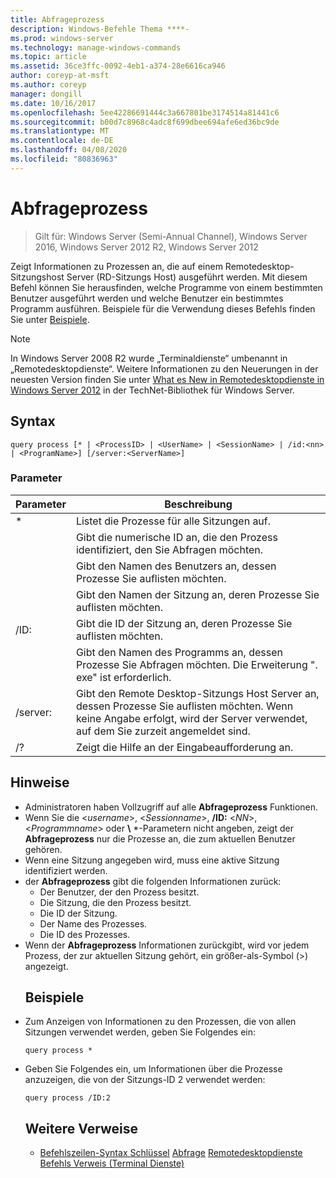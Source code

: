 ```yaml
---
title: Abfrageprozess
description: Windows-Befehle Thema ****-
ms.prod: windows-server
ms.technology: manage-windows-commands
ms.topic: article
ms.assetid: 36ce3ffc-0092-4eb1-a374-28e6616ca946
author: coreyp-at-msft
ms.author: coreyp
manager: dongill
ms.date: 10/16/2017
ms.openlocfilehash: 5ee42286691444c3a667801be3174514a81441c6
ms.sourcegitcommit: b00d7c8968c4adc8f699dbee694afe6ed36bc9de
ms.translationtype: MT
ms.contentlocale: de-DE
ms.lasthandoff: 04/08/2020
ms.locfileid: "80836963"
---
```

# <a name="query-process"></a>Abfrageprozess

>Gilt für: Windows Server (Semi-Annual Channel), Windows Server 2016, Windows Server 2012 R2, Windows Server 2012

Zeigt Informationen zu Prozessen an, die auf einem Remotedesktop-Sitzungshost Server (RD-Sitzungs Host) ausgeführt werden.
Mit diesem Befehl können Sie herausfinden, welche Programme von einem bestimmten Benutzer ausgeführt werden und welche Benutzer ein bestimmtes Programm ausführen.
Beispiele für die Verwendung dieses Befehls finden Sie unter [Beispiele](#BKMK_examples).
> [!NOTE]
> In Windows Server 2008 R2 wurde „Terminaldienste“ umbenannt in „Remotedesktopdienste“. Weitere Informationen zu den Neuerungen in der neuesten Version finden Sie unter [What es New in Remotedesktopdienste in Windows Server 2012](https://technet.microsoft.com/library/hh831527) in der TechNet-Bibliothek für Windows Server.
> ## <a name="syntax"></a>Syntax
> ```
> query process [* | <ProcessID> | <UserName> | <SessionName> | /id:<nn> | <ProgramName>] [/server:<ServerName>]
> ```
> ### <a name="parameters"></a>Parameter
> 
> |      Parameter       |                                                                 Beschreibung                                                                  |
> |----------------------|----------------------------------------------------------------------------------------------------------------------------------------------|
> |          \*          |                                                    Listet die Prozesse für alle Sitzungen auf.                                                     |
> |     <ProcessID>      |                                   Gibt die numerische ID an, die den Prozess identifiziert, den Sie Abfragen möchten.                                   |
> |      <UserName>      |                                       Gibt den Namen des Benutzers an, dessen Prozesse Sie auflisten möchten.                                       |
> |    <SessionName>     |                                     Gibt den Namen der Sitzung an, deren Prozesse Sie auflisten möchten.                                      |
> |       /ID:<nn>       |                                      Gibt die ID der Sitzung an, deren Prozesse Sie auflisten möchten.                                       |
> |    <ProgramName>     |                     Gibt den Namen des Programms an, dessen Prozesse Sie Abfragen möchten. Die Erweiterung ". exe" ist erforderlich.                     |
> | /server:<ServerName> | Gibt den Remote Desktop-Sitzungs Host Server an, dessen Prozesse Sie auflisten möchten. Wenn keine Angabe erfolgt, wird der Server verwendet, auf dem Sie zurzeit angemeldet sind. |
> |          /?          |                                                     Zeigt die Hilfe an der Eingabeaufforderung an.                                                     |
> 
> ## <a name="remarks"></a>Hinweise
> - Administratoren haben Vollzugriff auf alle **Abfrageprozess** Funktionen.
> - Wenn Sie die <*username*>, <*Sessionname*>, **/ID:** <*NN*>, <*Programmname*> oder **\\** *-Parametern nicht angeben, zeigt der **Abfrageprozess** nur die Prozesse an, die zum aktuellen Benutzer gehören.
> - Wenn eine Sitzung angegeben wird, muss eine aktive Sitzung identifiziert werden.
> - der **Abfrageprozess** gibt die folgenden Informationen zurück:
>   -   Der Benutzer, der den Prozess besitzt.
>   -   Die Sitzung, die den Prozess besitzt.
>   -   Die ID der Sitzung.
>   -   Der Name des Prozesses.
>   -   Die ID des Prozesses.
> - Wenn der **Abfrageprozess** Informationen zurückgibt, wird vor jedem Prozess, der zur aktuellen Sitzung gehört, ein größer-als-Symbol (>) angezeigt.
>   ## <a name="examples"></a><a name=BKMK_examples></a>Beispiele
> - Zum Anzeigen von Informationen zu den Prozessen, die von allen Sitzungen verwendet werden, geben Sie Folgendes ein:
>   ```
>   query process *
>   ```
> - Geben Sie Folgendes ein, um Informationen über die Prozesse anzuzeigen, die von der Sitzungs-ID 2 verwendet werden:
>   ```
>   query process /ID:2
>   ```
>   ## <a name="additional-references"></a>Weitere Verweise
>   - [Befehlszeilen-Syntax Schlüssel](command-line-syntax-key.md)
>   [Abfrage](query.md)
>   [Remotedesktopdienste Befehls Verweis (Terminal Dienste)](remote-desktop-services-terminal-services-command-reference.md)

